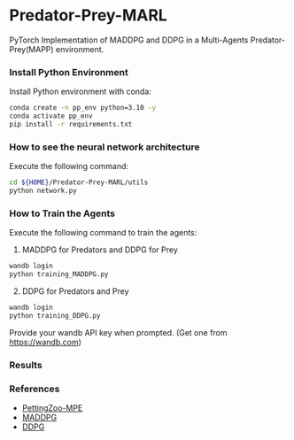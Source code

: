# Predator-Prey-MARL
PyTorch Implementation of MADDPG and DDPG in a Multi-Agents Predator-Prey(MAPP) environment.

### Install Python Environment

Install Python environment with conda:

```bash
conda create -n pp_env python=3.10 -y
conda activate pp_env
pip install -r requirements.txt
```

### How to see the neural network architecture

Execute the following command:

```bash
cd ${HOME}/Predator-Prey-MARL/utils
python network.py
```

### How to Train the Agents

Execute the following command to train the agents:

1. MADDPG for Predators and DDPG for Prey

```bash
wandb login
python training_MADDPG.py
```

2. DDPG for Predators and Prey

```bash
wandb login
python training_DDPG.py
```

Provide your wandb API key when prompted. (Get one from https://wandb.com)

### Results


### References

- [PettingZoo-MPE](https://github.com/Farama-Foundation/PettingZoo)
- [MADDPG](http://arxiv.org/abs/1706.02275)
- [DDPG](http://arxiv.org/abs/1509.02971)